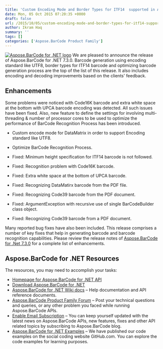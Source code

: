 ```yaml
---
title: 'Custom Encoding Mode and Border Types for ITF14  supported in Aspose.BarCode for .NET 7.3.0'
date: Mon, 05 Oct 2015 07:20:35 +0000
draft: false
url: /2015/10/05/custom-encoding-mode-and-border-types-for-itf14-supported-in-aspose.barcode-for-.net-7.3.0/
author: Ikram Haq
summary: ''
tags: []
categories: ['Aspose.BarCode Product Family']
---
```


[![][1]](https://blog.aspose.com/wp-content/uploads/sites/2/2013/07/aspose-Barcode-for-net_100.png) We are pleased to announce the release of Aspose.BarCode for .NET 7.3.0. Barcode generation using encoding standard like UTF8, border types for ITF14 barcode and optimizing barcode generation process are the top of the list of this release. It also includes encoding and decoding improvements based on the clients' feedback.

## Enhancements

Some problems were noticed with Code16K barcode and extra white space at the bottom with UPCA barcode encoding was detected. All such issues have been fixed. Also, new feature to define the settings for involving multi-threading & number of processor cores to be used to optimize the performance of BarCode Recognition Process has been introduced.

*   Custom encode mode for DataMatrix in order to support Encoding standard like UTF8.
    
*   Optimize BarCode Recognition Process.
    
*   Fixed: Minimum height specification for ITF14 barcode is not followed.
    
*   Fixed: Recognition problem with Code16K barcode.
    
*   Fixed: Extra white space at the bottom of UPCA barcode.
    
*   Fixed: Recognizing DataMatirx barcode from the PDF file.
    
*   Fixed: Recognizing Code39 barcode from the PDF document.
    
*   Fixed: ArgumentException with recursive use of single BarCodeBuilder class object.
    
*   Fixed: Recognizing Code39 barcode from a PDF document.
    

Many reported bug fixes have also been included. This release comprises a number of key fixes that help in generating barcode and barcode recognition capabilities. Please review the release notes of [Aspose.BarCode for .Net 7.3.0][2] for a complete list of enhancements.

## Aspose.BarCode for .NET Resources

The resources, you may need to accomplish your tasks:

*   [Homepage for Aspose.BarCode for .NET API][3]
*   [Download Aspose.BarCode for .NET][4]
*   [Aspose.BarCode for .NET Wiki docs][5] – Help documentation and API reference documents.
*   [Aspose.BarCode Product Family Forum][6] – Post your technical questions and queries, or any other problem you faced while running Aspose.BarCode APIs.
*   [Enable Email Subscription][7] – You can keep yourself updated with the latest news on Aspose.BarCode APIs, new features, fixes and other API related topics by subscribing to Aspose.BarCode blog.
*   [Aspose.BarCode for .NET Examples][8] – We have published our code examples on the social coding website GitHub.com. You can explore the code examples for learning purposes.




[1]: https://blog.aspose.com/wp-content/uploads/sites/2/2013/07/aspose-Barcode-for-net_100.png "Aspose.BarCode for .NET logo"
[2]: http://www.aspose.com/community/files/51/.net-components/aspose.barcode-for-.net/default.aspx "Aspose.BarCode for .NET APIs"
[3]: https://www.aspose.com/products/barcode/net
[4]: https://downloads.aspose.com/barcode/net
[5]: https://docs.aspose.com/display/barcodenet/Home
[6]: https://forum.aspose.com/c/barcode
[7]: https://blog.aspose.com/
[8]: https://github.com/aspose-barcode/Aspose.BarCode-for-.NET




